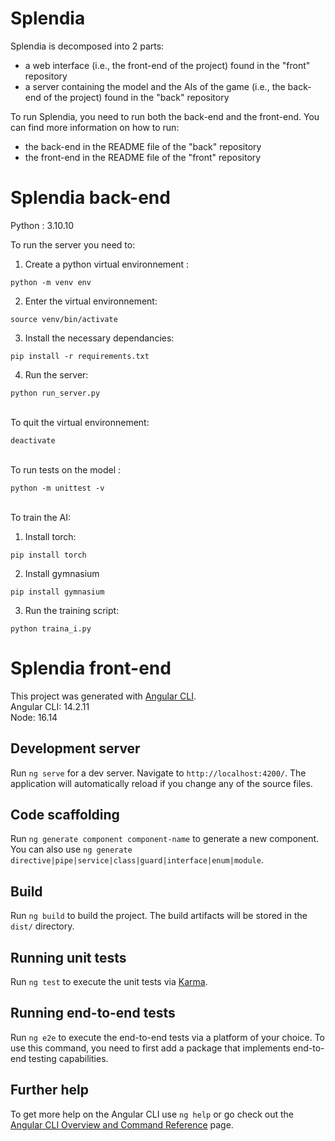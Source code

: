 # Splendia

Splendia is decomposed into 2 parts: 
- a web interface (i.e., the front-end of the project) found in the "front" repository
- a server containing the model and the AIs of the game (i.e., the back-end of the project) found in the "back" repository

To run Splendia, you need to run both the back-end and the front-end.
You can find more information on how to run:
- the back-end in the README file of the "back" repository
- the front-end in the README file of the "front" repository


# Splendia back-end
Python : 3.10.10

To run the server you need to:
1) Create a python virtual environnement :
```
python -m venv env
```
2) Enter the virtual environnement:
```
source venv/bin/activate
```
3) Install the necessary dependancies:
```
pip install -r requirements.txt
```
4) Run the server:
```
python run_server.py
```
\
To quit the virtual environnement:
```
deactivate
```
\
To run tests on the model :
```
python -m unittest -v
```
\
To train the AI:
1) Install torch:
```
pip install torch 
```
2) Install gymnasium 
```
pip install gymnasium
```
3) Run the training script:
```
python traina_i.py
```


# Splendia front-end

This project was generated with [Angular CLI](https://github.com/angular/angular-cli).  
Angular CLI: 14.2.11   
Node: 16.14  

## Development server

Run `ng serve` for a dev server. Navigate to `http://localhost:4200/`. The application will automatically reload if you change any of the source files.

## Code scaffolding

Run `ng generate component component-name` to generate a new component. You can also use `ng generate directive|pipe|service|class|guard|interface|enum|module`.

## Build

Run `ng build` to build the project. The build artifacts will be stored in the `dist/` directory.

## Running unit tests

Run `ng test` to execute the unit tests via [Karma](https://karma-runner.github.io).

## Running end-to-end tests

Run `ng e2e` to execute the end-to-end tests via a platform of your choice. To use this command, you need to first add a package that implements end-to-end testing capabilities.

## Further help

To get more help on the Angular CLI use `ng help` or go check out the [Angular CLI Overview and Command Reference](https://angular.io/cli) page.
